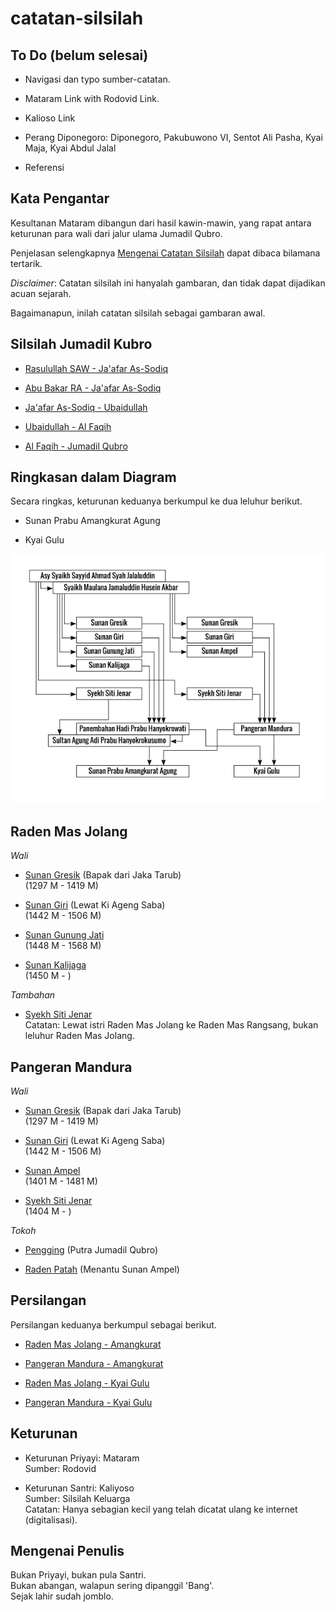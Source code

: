 # catatan-silsilah

## To Do (belum selesai)

*	Navigasi dan typo sumber-catatan.

*	Mataram Link with Rodovid Link.

*	Kalioso Link

*	Perang Diponegoro: Diponegoro, Pakubuwono VI, Sentot Ali Pasha, Kyai Maja, Kyai Abdul Jalal

*	Referensi

## Kata Pengantar

Kesultanan Mataram dibangun dari hasil kawin-mawin,
yang rapat antara keturunan para wali dari jalur ulama Jumadil Qubro.

Penjelasan selengkapnya [Mengenai Catatan Silsilah][about]
dapat dibaca bilamana tertarik.

*Disclaimer*: Catatan silsilah ini hanyalah gambaran,
dan tidak dapat dijadikan acuan sejarah.


Bagaimanapun, inilah catatan silsilah sebagai gambaran awal.


## Silsilah Jumadil Kubro

*	[Rasulullah SAW - Ja'afar As-Sodiq][01]

*	[Abu Bakar RA - Ja'afar As-Sodiq][02]

*	[Ja'afar As-Sodiq - Ubaidullah][04]

*	[Ubaidullah - Al Faqih][05]

*	[Al Faqih - Jumadil Qubro][07]


## Ringkasan dalam Diagram

Secara ringkas, keturunan keduanya berkumpul ke dua leluhur berikut.

*	Sunan Prabu Amangkurat Agung

*	Kyai Gulu

![Ringkasan dalam Diagram][diagram]


## Raden Mas Jolang

*Wali*

*	[Sunan Gresik][21] (Bapak dari Jaka Tarub)
	<br/>(1297 M - 1419 M)

*	[Sunan Giri][21] (Lewat Ki Ageng Saba)
	<br/>(1442 M - 1506 M)

*	[Sunan Gunung Jati][23]
	<br/>(1448 M - 1568 M)

*	[Sunan Kalijaga][24]
	<br/>(1450 M - )

*Tambahan*

*	[Syekh Siti Jenar][26]
	<br/>Catatan: Lewat istri Raden Mas Jolang ke Raden Mas Rangsang, bukan leluhur Raden Mas Jolang.


## Pangeran Mandura

*Wali*

*	[Sunan Gresik][11] (Bapak dari Jaka Tarub)
	<br/>(1297 M - 1419 M)

*	[Sunan Giri][12] (Lewat Ki Ageng Saba)
	<br/>(1442 M - 1506 M)

*	[Sunan Ampel][13]
	<br/>(1401 M - 1481 M) 

*	[Syekh Siti Jenar][16]
	<br/>(1404 M - )

*Tokoh*

*	[Pengging][17] (Putra Jumadil Qubro)

*	[Raden Patah][19] (Menantu Sunan Ampel)


## Persilangan

Persilangan keduanya berkumpul sebagai berikut.

*	[Raden Mas Jolang - Amangkurat][31]

*	[Pangeran Mandura - Amangkurat][32]

*	[Raden Mas Jolang - Kyai Gulu][33]

*	[Pangeran Mandura - Kyai Gulu][34]


## Keturunan

*	Keturunan Priyayi: Mataram
	<br/>Sumber: Rodovid

*	Keturunan Santri: Kaliyoso
	<br/>Sumber: Silsilah Keluarga
	<br/>Catatan: Hanya sebagian kecil yang telah dicatat ulang ke internet (digitalisasi).


## Mengenai Penulis

Bukan Priyayi, bukan pula Santri.<br/>
Bukan abangan, walapun sering dipanggil 'Bang'.<br/>
Sejak lahir sudah jomblo.


[about]: https://github.com/epsi-rns/catatan-silsilah/blob/master/about.md

[01]: https://github.com/epsi-rns/catatan-silsilah/blob/master/jumadil/01-rasulullah.md
[02]: https://github.com/epsi-rns/catatan-silsilah/blob/master/jumadil/02-abu-bakar.md
[04]: https://github.com/epsi-rns/catatan-silsilah/blob/master/jumadil/04-jaafar-as-sodiq.md
[05]: https://github.com/epsi-rns/catatan-silsilah/blob/master/jumadil/05-ubaidullah.md
[07]: https://github.com/epsi-rns/catatan-silsilah/blob/master/jumadil/07-al-faqih.md

[diagram]: https://github.com/epsi-rns/catatan-silsilah/blob/master/source/svg/jumadil-qubro.png

[21]: https://github.com/epsi-rns/catatan-silsilah/blob/master/jolang/21-sunan-gresik.md
[22]: https://github.com/epsi-rns/catatan-silsilah/blob/master/jolang/22-sunan-giri.md
[23]: https://github.com/epsi-rns/catatan-silsilah/blob/master/jolang/23-sunan-gunung-jati.md
[24]: https://github.com/epsi-rns/catatan-silsilah/blob/master/jolang/24-sunan-kalijaga.md
[26]: https://github.com/epsi-rns/catatan-silsilah/blob/master/jolang/26-syekh-siti-jenar.md

[11]: https://github.com/epsi-rns/catatan-silsilah/blob/master/mandura/11-sunan-gresik.md
[12]: https://github.com/epsi-rns/catatan-silsilah/blob/master/mandura/12-sunan-giri.md
[13]: https://github.com/epsi-rns/catatan-silsilah/blob/master/mandura/13-sunan-ampel.md
[16]: https://github.com/epsi-rns/catatan-silsilah/blob/master/mandura/16-syekh-siti-jenar.md
[17]: https://github.com/epsi-rns/catatan-silsilah/blob/master/mandura/17-pengging.md
[19]: https://github.com/epsi-rns/catatan-silsilah/blob/master/mandura/19-raden-patah.md

[31]: https://github.com/epsi-rns/catatan-silsilah/blob/master/silang/31-jolang-amangkurat.md
[32]: https://github.com/epsi-rns/catatan-silsilah/blob/master/silang/32-mandura-amangkurat.md
[33]: https://github.com/epsi-rns/catatan-silsilah/blob/master/silang/33-jolang-gulu.md
[34]: https://github.com/epsi-rns/catatan-silsilah/blob/master/silang/34-mandura-gulu.md
